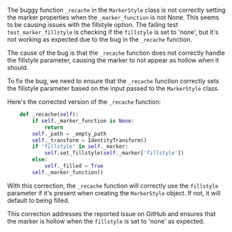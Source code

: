 The buggy function `_recache` in the `MarkerStyle` class is not correctly setting the marker properties when the `_marker_function` is not None. This seems to be causing issues with the fillstyle option. The failing test `test_marker_fillstyle` is checking if the `fillstyle` is set to 'none', but it's not working as expected due to the bug in the `_recache` function.

The cause of the bug is that the `_recache` function does not correctly handle the fillstyle parameter, causing the marker to not appear as hollow when it should.

To fix the bug, we need to ensure that the `_recache` function correctly sets the fillstyle parameter based on the input passed to the `MarkerStyle` class.

Here's the corrected version of the `_recache` function:

```python
    def _recache(self):
        if self._marker_function is None:
            return
        self._path = _empty_path
        self._transform = IdentityTransform()
        if 'fillstyle' in self._marker:
            self.set_fillstyle(self._marker['fillstyle'])
        else:
            self._filled = True
        self._marker_function()
```

With this correction, the `_recache` function will correctly use the `fillstyle` parameter if it's present when creating the `MarkerStyle` object. If not, it will default to being filled.

This correction addresses the reported issue on GitHub and ensures that the marker is hollow when the `fillstyle` is set to 'none' as expected.